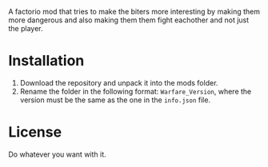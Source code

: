 A factorio mod that tries to make the biters more interesting by making them more dangerous and also making them them fight eachother and not just the player.

# Installation
1. Download the repository and unpack it into the mods folder.  
2. Rename the folder in the following format: ```Warfare_Version```, where the version must be the same as the one in the ```info.json``` file.


# License
Do whatever you want with it.